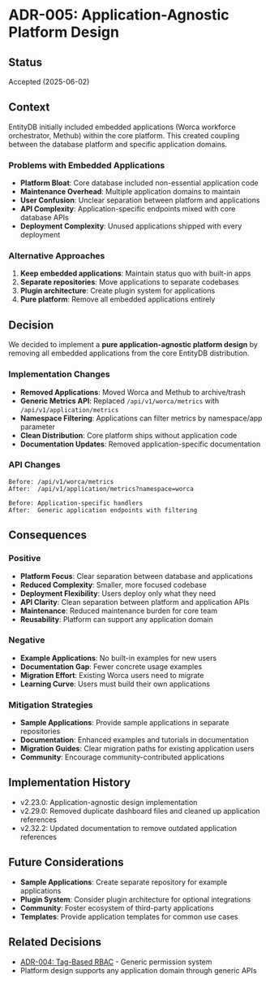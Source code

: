 # ADR-005: Application-Agnostic Platform Design

## Status
Accepted (2025-06-02)

## Context
EntityDB initially included embedded applications (Worca workforce orchestrator, Methub) within the core platform. This created coupling between the database platform and specific application domains.

### Problems with Embedded Applications
- **Platform Bloat**: Core database included non-essential application code
- **Maintenance Overhead**: Multiple application domains to maintain
- **User Confusion**: Unclear separation between platform and applications
- **API Complexity**: Application-specific endpoints mixed with core database APIs
- **Deployment Complexity**: Unused applications shipped with every deployment

### Alternative Approaches
1. **Keep embedded applications**: Maintain status quo with built-in apps
2. **Separate repositories**: Move applications to separate codebases
3. **Plugin architecture**: Create plugin system for applications
4. **Pure platform**: Remove all embedded applications entirely

## Decision
We decided to implement a **pure application-agnostic platform design** by removing all embedded applications from the core EntityDB distribution.

### Implementation Changes
- **Removed Applications**: Moved Worca and Methub to archive/trash
- **Generic Metrics API**: Replaced `/api/v1/worca/metrics` with `/api/v1/application/metrics`
- **Namespace Filtering**: Applications can filter metrics by namespace/app parameter
- **Clean Distribution**: Core platform ships without application code
- **Documentation Updates**: Removed application-specific documentation

### API Changes
```
Before: /api/v1/worca/metrics
After:  /api/v1/application/metrics?namespace=worca

Before: Application-specific handlers
After:  Generic application endpoints with filtering
```

## Consequences

### Positive
- **Platform Focus**: Clear separation between database and applications
- **Reduced Complexity**: Smaller, more focused codebase
- **Deployment Flexibility**: Users deploy only what they need
- **API Clarity**: Clean separation between platform and application APIs
- **Maintenance**: Reduced maintenance burden for core team
- **Reusability**: Platform can support any application domain

### Negative
- **Example Applications**: No built-in examples for new users
- **Documentation Gap**: Fewer concrete usage examples
- **Migration Effort**: Existing Worca users need to migrate
- **Learning Curve**: Users must build their own applications

### Mitigation Strategies
- **Sample Applications**: Provide sample applications in separate repositories
- **Documentation**: Enhanced examples and tutorials in documentation
- **Migration Guides**: Clear migration paths for existing application users
- **Community**: Encourage community-contributed applications

## Implementation History
- v2.23.0: Application-agnostic design implementation
- v2.29.0: Removed duplicate dashboard files and cleaned up application references
- v2.32.2: Updated documentation to remove outdated application references

## Future Considerations
- **Sample Applications**: Create separate repository for example applications
- **Plugin System**: Consider plugin architecture for optional integrations
- **Community**: Foster ecosystem of third-party applications
- **Templates**: Provide application templates for common use cases

## Related Decisions
- [ADR-004: Tag-Based RBAC](./004-tag-based-rbac.md) - Generic permission system
- Platform design supports any application domain through generic APIs